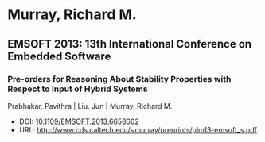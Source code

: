 # Murray, Richard M.

## EMSOFT 2013: 13th International Conference on Embedded Software

### Pre-orders for Reasoning About Stability Properties with Respect to Input of Hybrid Systems
Prabhakar, Pavithra | Liu, Jun | Murray, Richard M.
* DOI: [10.1109/EMSOFT.2013.6658602](https://doi.org/10.1109/EMSOFT.2013.6658602)
* URL: <http://www.cds.caltech.edu/~murray/preprints/plm13-emsoft_s.pdf>

